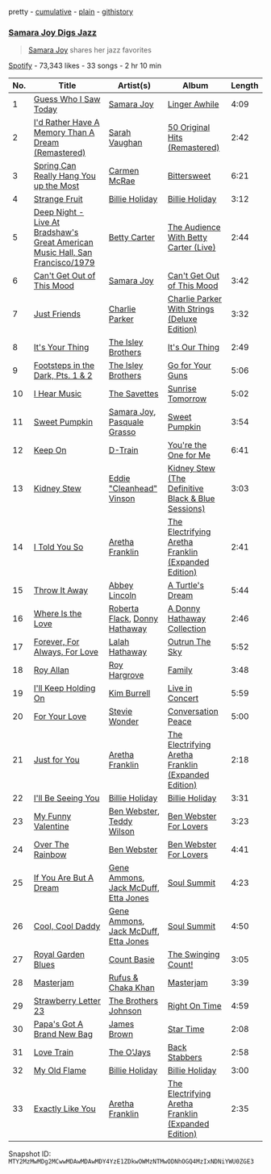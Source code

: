 pretty - [cumulative](/playlists/cumulative/37i9dQZF1DWTtzPKJEaTC4.md) - [plain](/playlists/plain/37i9dQZF1DWTtzPKJEaTC4) - [githistory](https://github.githistory.xyz/mackorone/spotify-playlist-archive/blob/main/playlists/plain/37i9dQZF1DWTtzPKJEaTC4)

### [Samara Joy Digs Jazz](https://open.spotify.com/playlist/37i9dQZF1DWTtzPKJEaTC4)

> <a href="spotify:artist:5LkbTSqXfMBjFSGi9LOGjq">Samara Joy</a> shares her jazz favorites

[Spotify](https://open.spotify.com/user/spotify) - 73,343 likes - 33 songs - 2 hr 10 min

| No. | Title | Artist(s) | Album | Length |
|---|---|---|---|---|
| 1 | [Guess Who I Saw Today](https://open.spotify.com/track/0HW2RKF80cPR9mnN5T5Rum) | [Samara Joy](https://open.spotify.com/artist/5LkbTSqXfMBjFSGi9LOGjq) | [Linger Awhile](https://open.spotify.com/album/1TZ16QfCsARON0efp6mGga) | 4:09 |
| 2 | [I'd Rather Have A Memory Than A Dream \(Remastered\)](https://open.spotify.com/track/4EMACwxQhEiB92cDXwjEoK) | [Sarah Vaughan](https://open.spotify.com/artist/1bgyxtWjZwA5PQlDsvs9b8) | [50 Original Hits \(Remastered\)](https://open.spotify.com/album/4KOJemFbb4och5EVsGXBLr) | 2:42 |
| 3 | [Spring Can Really Hang You up the Most](https://open.spotify.com/track/0e6MoORGSfr5U11aYORVOj) | [Carmen McRae](https://open.spotify.com/artist/2E3nXyfocf7qfHAIFNbBuj) | [Bittersweet](https://open.spotify.com/album/2hCbyxhzdFFFN11WxH9kgV) | 6:21 |
| 4 | [Strange Fruit](https://open.spotify.com/track/1CTex49P0iWwzUGsMNjgaV) | [Billie Holiday](https://open.spotify.com/artist/1YzCsTRb22dQkh9lghPIrp) | [Billie Holiday](https://open.spotify.com/album/4MkdTflpaaGGcXb5vtOYRs) | 3:12 |
| 5 | [Deep Night \- Live At Bradshaw's Great American Music Hall, San Francisco/1979](https://open.spotify.com/track/4hqqTJwgIgfcQBOvEHMKUy) | [Betty Carter](https://open.spotify.com/artist/6HB1MchEEMg40EisSJuenZ) | [The Audience With Betty Carter \(Live\)](https://open.spotify.com/album/19sY1QgcDOQLe8MpHOfYTx) | 2:44 |
| 6 | [Can't Get Out of This Mood](https://open.spotify.com/track/0uEy5F2mkuapZBLYHpxG7K) | [Samara Joy](https://open.spotify.com/artist/5LkbTSqXfMBjFSGi9LOGjq) | [Can't Get Out of This Mood](https://open.spotify.com/album/3EZm9GEXCyc7RV3JtYCDTy) | 3:42 |
| 7 | [Just Friends](https://open.spotify.com/track/3c57iTv78QOwBrJ0t7yKjE) | [Charlie Parker](https://open.spotify.com/artist/4Ww5mwS7BWYjoZTUIrMHfC) | [Charlie Parker With Strings \(Deluxe Edition\)](https://open.spotify.com/album/1DPRDrZgfU3rAo2SL4GrZw) | 3:32 |
| 8 | [It's Your Thing](https://open.spotify.com/track/3ZxfehzRtB3oJcBuxWXFZQ) | [The Isley Brothers](https://open.spotify.com/artist/53QzNeFpzAaXYnrDBbDrIp) | [It's Our Thing](https://open.spotify.com/album/2tMcirhdFUp4hS2eJwsHvF) | 2:49 |
| 9 | [Footsteps in the Dark, Pts\. 1 & 2](https://open.spotify.com/track/1tL5a9jowsWMtn3wkFYsG9) | [The Isley Brothers](https://open.spotify.com/artist/53QzNeFpzAaXYnrDBbDrIp) | [Go for Your Guns](https://open.spotify.com/album/04nhRulMSOvcRCGRTa7I5l) | 5:06 |
| 10 | [I Hear Music](https://open.spotify.com/track/5oQh8F7aQ4DSxvriHnFqDq) | [The Savettes](https://open.spotify.com/artist/7wMSAlzMGOVzElJAxJKfBA) | [Sunrise Tomorrow](https://open.spotify.com/album/7BKK4eKokB9Y9OaaBdgfvi) | 5:02 |
| 11 | [Sweet Pumpkin](https://open.spotify.com/track/7xINpy0rVreuzLsNMFaC4P) | [Samara Joy](https://open.spotify.com/artist/5LkbTSqXfMBjFSGi9LOGjq), [Pasquale Grasso](https://open.spotify.com/artist/7M6Meoc3uCzIyRP7V8HQQY) | [Sweet Pumpkin](https://open.spotify.com/album/0POEh5608y0eem6LXKOG76) | 3:54 |
| 12 | [Keep On](https://open.spotify.com/track/50bxxJIwn0XnZjQH2OruOu) | [D\-Train](https://open.spotify.com/artist/4gQEXxzqwNmQwjU0Wc0Ioe) | [You're the One for Me](https://open.spotify.com/album/6Cu53xS0YGhgEqyTqkVNeL) | 6:41 |
| 13 | [Kidney Stew](https://open.spotify.com/track/2QiohISenINwL8qILin1Dm) | [Eddie "Cleanhead" Vinson](https://open.spotify.com/artist/0R3bGv703d8JFKdZxsHr58) | [Kidney Stew \(The Definitive Black & Blue Sessions\)](https://open.spotify.com/album/5rhEotbutxakrvWpftQq5G) | 3:03 |
| 14 | [I Told You So](https://open.spotify.com/track/6Y6zX2f40GP9HjdJHvuHBF) | [Aretha Franklin](https://open.spotify.com/artist/7nwUJBm0HE4ZxD3f5cy5ok) | [The Electrifying Aretha Franklin \(Expanded Edition\)](https://open.spotify.com/album/5tGs5EjPwWWLJcsx7r1rvH) | 2:41 |
| 15 | [Throw It Away](https://open.spotify.com/track/5b0ZYe9B8jotKlAg44s3bc) | [Abbey Lincoln](https://open.spotify.com/artist/0A9p7WNA1VwxVyrjx92Z9F) | [A Turtle's Dream](https://open.spotify.com/album/0QFyidxkuv5dQesGhR6Zft) | 5:44 |
| 16 | [Where Is the Love](https://open.spotify.com/track/7l07ak5IWpISBsrUtwj4O4) | [Roberta Flack](https://open.spotify.com/artist/0W498bDDNlJIrYMKXdpLHA), [Donny Hathaway](https://open.spotify.com/artist/0HU0U9kdXEHZVxUNbuQe8S) | [A Donny Hathaway Collection](https://open.spotify.com/album/2D2sMtTf1Db5bkSRGvWGKB) | 2:46 |
| 17 | [Forever, For Always, For Love](https://open.spotify.com/track/6tQX9qDeJ88Vhk7uZfFvNo) | [Lalah Hathaway](https://open.spotify.com/artist/0uNEy4544VZq2KOl7BsLuo) | [Outrun The Sky](https://open.spotify.com/album/6owHkIavlncFxnnbUMJwbE) | 5:52 |
| 18 | [Roy Allan](https://open.spotify.com/track/5J7t3GgtRt98nxp1pcNavd) | [Roy Hargrove](https://open.spotify.com/artist/49zXTngyUTielHTbbH5YKs) | [Family](https://open.spotify.com/album/2IO0hnGQwsgLU9INxaRPeU) | 3:48 |
| 19 | [I'll Keep Holding On](https://open.spotify.com/track/5lvhY1xRcSeJnX5klsMyO5) | [Kim Burrell](https://open.spotify.com/artist/0fW7wYpfi0yzlc8JPP12jA) | [Live in Concert](https://open.spotify.com/album/1DwIkkDUYWYgslR1McB65B) | 5:59 |
| 20 | [For Your Love](https://open.spotify.com/track/5mPzlwYXl0wTmho0rYbl7O) | [Stevie Wonder](https://open.spotify.com/artist/7guDJrEfX3qb6FEbdPA5qi) | [Conversation Peace](https://open.spotify.com/album/1AjRRHn7aHgPxBWHlF5sO3) | 5:00 |
| 21 | [Just for You](https://open.spotify.com/track/6802mMqlEx20Dwo71aZU8Y) | [Aretha Franklin](https://open.spotify.com/artist/7nwUJBm0HE4ZxD3f5cy5ok) | [The Electrifying Aretha Franklin \(Expanded Edition\)](https://open.spotify.com/album/5tGs5EjPwWWLJcsx7r1rvH) | 2:18 |
| 22 | [I'll Be Seeing You](https://open.spotify.com/track/4smkJW6uzoHxGReZqqwHS5) | [Billie Holiday](https://open.spotify.com/artist/1YzCsTRb22dQkh9lghPIrp) | [Billie Holiday](https://open.spotify.com/album/4MkdTflpaaGGcXb5vtOYRs) | 3:31 |
| 23 | [My Funny Valentine](https://open.spotify.com/track/1c0IfhZ1NzwOe5R7NFkQVk) | [Ben Webster](https://open.spotify.com/artist/34W7ZCX0LZeJd8q6boKGOk), [Teddy Wilson](https://open.spotify.com/artist/0tg5uVI4VjzZOFzBryJZii) | [Ben Webster For Lovers](https://open.spotify.com/album/0d5Ua0tB2FNPXmKQP4hNlV) | 3:23 |
| 24 | [Over The Rainbow](https://open.spotify.com/track/2hOXOCmAoYVw6ObZQsGw52) | [Ben Webster](https://open.spotify.com/artist/34W7ZCX0LZeJd8q6boKGOk) | [Ben Webster For Lovers](https://open.spotify.com/album/0d5Ua0tB2FNPXmKQP4hNlV) | 4:41 |
| 25 | [If You Are But A Dream](https://open.spotify.com/track/5tI6Wrncff6ByQhHxmcuPM) | [Gene Ammons](https://open.spotify.com/artist/338mC0yGyX0C9of8QMJ5hK), [Jack McDuff](https://open.spotify.com/artist/0GX5PlFlvOiEdNvA7YHJzs), [Etta Jones](https://open.spotify.com/artist/3CEdEF8RsuL3hAFJaujvr0) | [Soul Summit](https://open.spotify.com/album/3EK0d0CNeZIUZ3Xceod4Kv) | 4:23 |
| 26 | [Cool, Cool Daddy](https://open.spotify.com/track/2WsRJg2x8msKMJWc2S7Tm3) | [Gene Ammons](https://open.spotify.com/artist/338mC0yGyX0C9of8QMJ5hK), [Jack McDuff](https://open.spotify.com/artist/0GX5PlFlvOiEdNvA7YHJzs), [Etta Jones](https://open.spotify.com/artist/3CEdEF8RsuL3hAFJaujvr0) | [Soul Summit](https://open.spotify.com/album/3EK0d0CNeZIUZ3Xceod4Kv) | 4:50 |
| 27 | [Royal Garden Blues](https://open.spotify.com/track/0t39HwGuShaHcCYeIOxWjF) | [Count Basie](https://open.spotify.com/artist/2jFZlvIea42ZvcCw4OeEdA) | [The Swinging Count!](https://open.spotify.com/album/38FPu1wDAusrkkSBYBzGpu) | 3:05 |
| 28 | [Masterjam](https://open.spotify.com/track/7bDN2s7iD8vItHzj6sxxah) | [Rufus & Chaka Khan](https://open.spotify.com/artist/1YLsqPcFg1rj7VvhfwnDWm) | [Masterjam](https://open.spotify.com/album/2myey2664YObEQ2hs2YJeE) | 3:39 |
| 29 | [Strawberry Letter 23](https://open.spotify.com/track/00kvKlIvfzQLSi6T2zwXuS) | [The Brothers Johnson](https://open.spotify.com/artist/6h3rSZ8VLK7a5vXjEmhfuD) | [Right On Time](https://open.spotify.com/album/5B1f1QwqbRhjWAExB1sofe) | 4:59 |
| 30 | [Papa's Got A Brand New Bag](https://open.spotify.com/track/00pGV4EInVd77cnOIwPTCv) | [James Brown](https://open.spotify.com/artist/7GaxyUddsPok8BuhxN6OUW) | [Star Time](https://open.spotify.com/album/2yuTyv0L51qvYuI5RIktlA) | 2:08 |
| 31 | [Love Train](https://open.spotify.com/track/28285KFbyCq8sJofn58qlD) | [The O'Jays](https://open.spotify.com/artist/38h03gA85YYPeDPd9ER9rT) | [Back Stabbers](https://open.spotify.com/album/09jTPeDoSuJLLAwFGNUKCX) | 2:58 |
| 32 | [My Old Flame](https://open.spotify.com/track/2UGJnn5AfQwUVH40hEUlPP) | [Billie Holiday](https://open.spotify.com/artist/1YzCsTRb22dQkh9lghPIrp) | [Billie Holiday](https://open.spotify.com/album/4MkdTflpaaGGcXb5vtOYRs) | 3:00 |
| 33 | [Exactly Like You](https://open.spotify.com/track/0PDRV7IO1q79KP3PaydAhr) | [Aretha Franklin](https://open.spotify.com/artist/7nwUJBm0HE4ZxD3f5cy5ok) | [The Electrifying Aretha Franklin \(Expanded Edition\)](https://open.spotify.com/album/5tGs5EjPwWWLJcsx7r1rvH) | 2:35 |

Snapshot ID: `MTY2MzMwMDg2MCwwMDAwMDAwMDY4YzE1ZDkwOWMzNTMwODNhOGQ4MzIxNDNiYWU0ZGE3`
